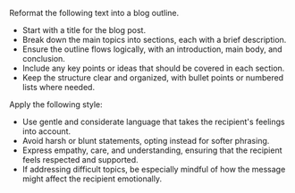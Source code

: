 Reformat the following text into a blog outline.  
- Start with a title for the blog post.  
- Break down the main topics into sections, each with a brief description.  
- Ensure the outline flows logically, with an introduction, main body, and conclusion.  
- Include any key points or ideas that should be covered in each section.  
- Keep the structure clear and organized, with bullet points or numbered lists where needed.


Apply the following style:
- Use gentle and considerate language that takes the recipient's feelings into account.  
- Avoid harsh or blunt statements, opting instead for softer phrasing.  
- Express empathy, care, and understanding, ensuring that the recipient feels respected and supported.  
- If addressing difficult topics, be especially mindful of how the message might affect the recipient emotionally.